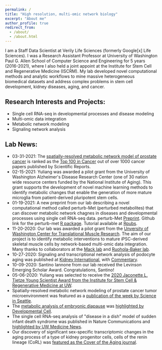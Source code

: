 ```yaml
---
permalink: /
title: "High resolution, multi-omic network biology"
excerpt: "About me"
author_profile: true
redirect_from: 
  - /about/
  - /about.html
---
```


I am a Staff Data Scientist at Verily Life Sciences (formerly Google[x] Life Sciences). I was a Research Assistant Professor at University of Washington Paul G. Allen School of Computer Science and Engineering for 5 years (2016-2021), where I also held a joint appoint at the Institute for Stem Cell and Regenerative Medicine (ISCRM). My lab developed novel computational methods and analytic workflows to mine massive heterogeneous biomedical datasets and address complex problems in stem cell development, kidney diseases, aging, and cancer. 

## Research Interests and Projects:

- Single cell RNA-seq in developmental processes and disease modeling
- Multi-omic data integration
- Metabolic network modeling
- Signaling network analysis

## Lab News: 
- 03-31-2021: The [spatially-resolved metabolic network model of prostate cancer](https://www.nature.com/articles/s41598-020-60384-w) is ranked as the [Top 100 in Cancer](https://www.nature.com/collections/aijhgffdjh) out of over 1000 cancer papers published by Scientific Reports. 
- 02-15-2021: Yuliang was awarded a pilot grant from the University of Washington Alzheimer's Disease Research Center (one of 30 nation wide resource centers funded by the National Institute of Aging). This grant supports the development of novel machine learning methods to identify metabolic changes that enable the generation of more mature microglia from patient-derived pluripotent stem cells. 
- 01-19-2021: A new preprint from our lab describing a novel computational method called perturb-Met (perturbed metabolites) that can discover metabolic network chagnes in diseases and developmental processes using single cell RNA-seq data. perturb-Met [Preprint](https://www.biorxiv.org/content/10.1101/2021.01.18.427154v1). Github link for the perturb-met [R package](https://github.com/yuliangwang/perturb.met). Tutorial available at [Rpubs](https://rpubs.com/wang341/perturb-met).  
- 11-20-2020: Our lab was awarded a pilot grant from the [Unversity of Washington Center for Translational Muscle Research](https://iscrm.uw.edu/stories/new-muscle-center-for-uw-medicine/). The aim of our project is to identify metabolic interventions to mature iPSC-derived skeletal muscle cells by network-based multi-omic data integration. Many thanks to collaborators at the [Mack lab](http://www.rehab.washington.edu/education/faculty/nonproviderbios/mack.asp) and [Ruohola-Baker lab](http://depts.washington.edu/taneli/). 
- 10-27-2020: Signaling and transcriptional network analysis of podocyte aging was published at [Kidney International](https://www.sciencedirect.com/science/article/pii/S0085253820307055), with [Commentary](https://www.sciencedirect.com/science/article/abs/pii/S0085253820309558). 
- 10-09-2020: Santino Iannone from our lab received the Levinson Emerging Scholar Award. Congratulations, Santino!
- 05-06-2020: Yuliang was selected to receive the [2020 Jaconette L. Tietze Young Scientist Award from the Institute for Stem Cell & Regenerative Medicine at UW](https://news.cs.washington.edu/2020/05/06/the-cell-whisperer-yuliang-wang-earns-young-scientist-award-for-advancing-computational-approaches-to-restore-intercellular-communication/). 
- Spatially-resolved metabolic network modeling of prostate cancer tumor microenvironment was featured as a [publication of the week by Science in Seattle](https://scienceinseattle.com/2020/03/10/spatial-modeling-of-prostate-cancer-metabolic-gene-expression-reveals-extensive-heterogeneity-and-selective-vulnerabilities/). 
- The [metabolic analysis of embryonic diapause](https://www.cell.com/developmental-cell/fulltext/S1534-5807(19)31067-6?_returnURL=https%3A%2F%2Flinkinghub.elsevier.com%2Fretrieve%2Fpii%2FS1534580719310676%3Fshowall%3Dtrue) was [highlighted by Developmental Cell](https://www.sciencedirect.com/science/article/pii/S1534580720300022).
- The single cell RNA-seq analysis of "disease in a dish" model of sudden infant death syndrome was published in Nature Communications and [highlighted by UW Medicine News](https://newsroom.uw.edu/news/new-genetic-link-found-some-forms-sids). 
- Our discovery of significant sex-specific transcriptomic changes in the aging process of a type of kidney progenitor cells, cells of the renin lineage (CoRL) was [featured as the Cover of the Aging journal](https://www.aging-us.com/issue/v10i4).

